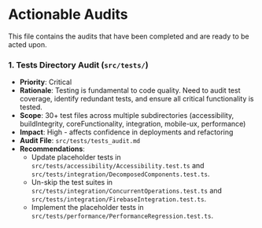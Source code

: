 # Actionable Audits

This file contains the audits that have been completed and are ready to be acted upon.

### 1. **Tests Directory Audit** (`src/tests/`)
- **Priority**: Critical
- **Rationale**: Testing is fundamental to code quality. Need to audit test coverage, identify redundant tests, and ensure all critical functionality is tested.
- **Scope**: 30+ test files across multiple subdirectories (accessibility, buildIntegrity, coreFunctionality, integration, mobile-ux, performance)
- **Impact**: High - affects confidence in deployments and refactoring
- **Audit File**: `src/tests/tests_audit.md`
- **Recommendations**:
  - Update placeholder tests in `src/tests/accessibility/Accessibility.test.ts` and `src/tests/integration/DecomposedComponents.test.ts`.
  - Un-skip the test suites in `src/tests/integration/ConcurrentOperations.test.ts` and `src/tests/integration/FirebaseIntegration.test.ts`.
  - Implement the placeholder tests in `src/tests/performance/PerformanceRegression.test.ts`.
